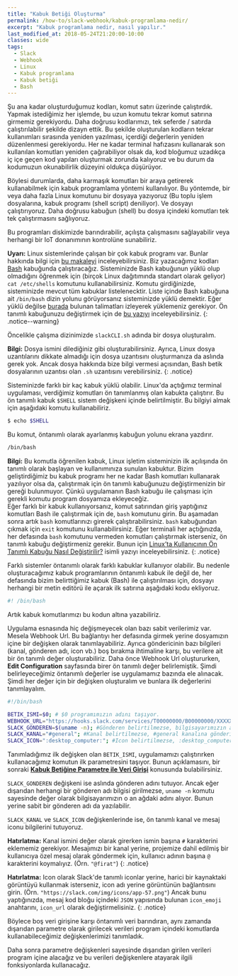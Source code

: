 ```yaml
---
title: "Kabuk Betiği Oluşturma"
permalink: /how-to/slack-webhook/kabuk-programlama-nedir/
excerpt: "Kabuk programlama nedir, nasıl yapılır."
last_modified_at: 2018-05-24T21:20:00-10:00
classes: wide
tags:
  - Slack
  - Webhook
  - Linux
  - Kabuk programlama
  - Kabuk betiği
  - Bash
---
```


Şu ana kadar oluşturduğumuz kodları, komut satırı üzerinde çalıştırdık. Yapmak istediğimiz her işlemde, bu uzun komutu tekrar komut satırına girmemiz gerekiyordu. Daha doğrusu kodlarımızı, tek seferde / satırda çalıştırılabilir şekilde dizayn ettik. Bu şekilde oluşturulan kodların tekrar kullanımları sırasında yeniden yazılması, içerdiği değerlerin yeniden düzenlenmesi gerekiyordu. Her ne kadar terminal hafızasını kullanarak son kullanılan komutları yeniden çağırabiliyor olsak da, kod bloğumuz uzadıkça iç içe geçen kod yapıları oluşturmak zorunda kalıyoruz ve bu durum da kodumuzun okunabilirlik düzeyini oldukça düşürüyor. 

Böylesi durumlarda, daha karmaşık komutları bir araya getirerek kullanabilmek için kabuk programlama yöntemi kullanılıyor. Bu yöntemde, bir veya daha fazla Linux komutunu bir dosyaya yazıyoruz (Bu toplu işlem dosyalarına, kabuk programı (shell script) deniliyor). Ve dosyayı çalıştırıyoruz. Daha doğrusu kabuğun (shell) bu dosya içindeki komutları tek tek çalıştırmasını sağlıyoruz.

Bu programları diskimizde barındırabilir, açılışta çalışmasını sağlayabilir veya herhangi bir IoT donanımının kontrolüne sunabiliriz. 

**Uyarı:** Linux sistemlerinde çalışan bir çok kabuk programı var. Bunlar hakkında bilgi için [bu makaleyi](http://yunus.hacettepe.edu.tr/~yurdugul/3/indir/KabukProgramlama.pdf) inceleyebilirsiniz. Biz yazacağımız kodları [Bash](https://www.gnu.org/software/bash/) kabuğunda çalıştıracağız. Sisteminizde Bash kabuğunun yüklü olup olmadığını öğrenmek için (birçok Linux dağıtımında standart olarak geliyor) `cat /etc/shells` komutunu kullanabilirsiniz. Komutu girdiğinizde, sisteminizde mevcut tüm kabuklar listelenecktir. Liste içinde Bash kabuğuna ait `/bin/bash` dizin yolunu görüyorsanız sisteminizde yüklü demektir. Eğer yüklü değilse [burada](https://www.gnu.org/software/bash/manual/html_node/Installing-Bash.html) bulunan talimatları izleyerek yüklemeniz gerekiyor. Ön tanımlı kabuğunuzu değiştirmek için de [bu yazıyı](/article/linux-on-tanimli-kabuk-degistirme/) inceleyebilirsiniz.
{: .notice--warning}

Öncelikle çalışma dizinimizde `slackCLI.sh` adında bir dosya oluşturalım. 

**Bilgi:** Dosya ismini dilediğiniz gibi oluşturabilirsiniz. Ayrıca, Linux dosya uzantılarını dikkate almadığı için dosya uzantısını oluşturmanıza da aslında gerek yok. Ancak dosya hakkında bize bilgi vermesi açısından, Bash betik dosyalarının uzantısı olan `.sh` uzantısını verebilirsiniz.
{: .notice}

Sisteminizde farklı bir kaç kabuk yüklü olabilir. Linux'da açtığımız terminal uygulaması, verdiğimiz komutları ön tanımlanmış olan kabukta çalıştırır. Bu ön tanımlı kabuk `$SHELL` sistem değişkeni içinde belirtilmiştir. Bu bilgiyi almak için aşağıdaki komutu kullanabiliriz.

```bash
$ echo $SHELL
```

Bu komut, öntanımlı olarak ayarlanmış kabuğun yolunu ekrana yazdırır. 

```bash
/bin/bash
```
**Bilgi:** Bu komutla öğrenilen kabuk, Linux işletim sisteminizin ilk açılışında ön tanımlı olarak başlayan ve kullanımınıza sunulan kabuktur. Bizim geliştirdiğimiz bu kabuk programı her ne kadar Bash komutları kullanarak yazılıyor olsa da, çalıştırmak için ön tanımlı kabuğunuzu değiştirmenizin bir gereği bulunmuyor. Çünkü uygulamanın Bash kabuğu ile çalışması için gerekli komutu program dosyamıza ekleyeceğiz.  
Eğer farklı bir kabuk kullanıyorsanız, komut satırından giriş yaptığınız komutları Bash ile çalıştırmak için de, `bash` komutunu girin. Bu aşamadan sonra artık `bash` komutlarınızı girerek çalıştırabilirsiniz. `bash` kabuğundan çıkmak için `exit` komutunu kullanabilirsiniz.  Eğer  terminali her açtığınızda, her defasında `bash` komutunu vermeden komutları çalıştırmak isterseniz, ön tanımlı kabuğu değiştirmeniz gerekir. Bunun için [Linux’ta Kullanıcının Ön Tanımlı Kabuğu Nasıl Değiştirilir?](/article/linux-on-tanimli-kabuk-degistirme/) isimli yazıyı  inceleyebilirsiniz.
{: .notice}

Farklı sistemler öntanımlı olarak farklı kabuklar kullanıyor olabilir. Bu nedenle oluşturacağımız kabuk programlarının öntanımlı kabuk ile değil de, her defasında bizim belirttiğimiz kabuk (Bash) ile çalıştırılması için, dosyayı herhangi bir metin editörü ile açarak ilk satırına aşağıdaki kodu ekliyoruz.

```bash
#! /bin/bash
```

Artık kabuk komutlarımızı bu kodun altına yazabiliriz.

Uygulama esnasında hiç değişmeyecek olan bazı sabit verilerimiz var. Mesela Webhook Url. Bu bağlantıyı her defasında girmek yerine dosyamızın içine bir değişken olarak tanımlayabiliriz. Ayrıca göndericinin bazı bilgileri (kanal, gönderen adı, icon vb.) boş bırakma ihtimaline karşı, bu verilere ait bir ön tanımlı değer oluşturabiliriz. Daha önce Webhook Url oluştururken, **Edit Configuration** sayfasında birer ön tanımlı değer belirlemiştik. Şimdi belirleyeceğimiz öntanımlı değerler ise uygulamamız bazında ele alınacak. Şimdi her değer için bir değişken oluşturalım ve bunlara ilk değerlerini tanımlayalım.

```bash
#!/bin/bash

BETIK_ISMI=$0; # $0 programımızın adını taşıyor.
WEBHOOK_URL="https://hooks.slack.com/services/T00000000/B00000000/XXXXXXXXXXXXXXXXXXXXXXXX";
SLACK_GONDEREN=$(uname -n); #Gönderen belirtilmezse, bilgisayarımızın ağdaki adı gön. ismi olarak görünecek.
SLACK_KANAL="#general"; #Kanal belirtilmezse, #general kanalına gönderilecek.
SLACK_ICON=":desktop_computer:"; #Icon belirtilmezse, :desktop_computer: iconu gösterilecek.
```

Tanımladığımız ilk değişken olan `BETIK_ISMI`, uygulamamızı çalıştırırken kullanacağımız komutun ilk parametresini taşıyor. Bunun açıklamasını, bir sonraki [**Kabuk Betiğine Parametre ile Veri Girişi**](/how-to/slack-webhook/parametre-ile-veri-girisi/) konusunda bulabilirsiniz.

`SLACK_GONDEREN` değişkeni ise aslında gönderen adını tutuyor. Ancak eğer dışarıdan herhangi bir gönderen adı bilgisi girilmezse, `uname -n` komutu sayesinde değer olarak bilgisayarımızın o an ağdaki adını alıyor. Bunun yerine sabit bir gönderen adı da yazılabilir.

`SLACK_KANAL` ve `SLACK_ICON` değişkenlerinde ise, ön tanımlı kanal ve mesaj iconu bilgilerini tutuyoruz.


**Hatırlatma:** Kanal ismini değer olarak girerken ismin başına `#` karakterini eklememiz gerekiyor. Mesajımızı bir kanal yerine, projemize dahil edilmiş bir kullanıcıya özel mesaj olarak göndermek için, kullanıcı adının başına `@` karakterini koymalıyız. (Örn. `"@firat"`)
{: .notice}

**Hatırlatma:** Icon olarak Slack'de tanımlı iconlar yerine, harici bir kaynaktaki görüntüyü kullanmak isterseniz, icon adı yerine görüntünün bağlantısını girin. (Örn. `"https://slack.com/img/icons/app-57.png"`) Ancak bunu yaptığınızda, mesaj kod bloğu içindeki `JSON` yapısında bulunan `icon_emoji` anahtarını, `icon_url` olarak değiştirmelisiniz.
{: .notice}

Böylece boş veri girişine karşı öntanımlı veri barındıran, aynı zamanda dışarıdan parametre olarak girilecek verileri program içindeki komutlarda kullanabileceğimiz değişkenlerimizi tanımladık. 

Daha sonra parametre değişkenleri sayesinde dışarıdan girilen verileri  program içine alacağız ve bu verileri değişkenlere atayarak ilgili fonksiyonlarda kullanacağız.

